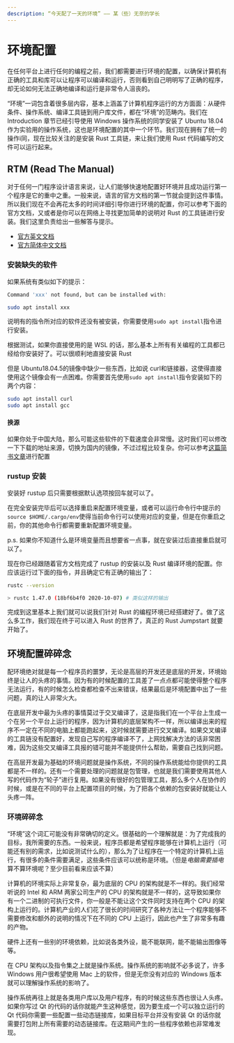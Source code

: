 ```yaml
---
description: “今天配了一天的环境” —— 某（些）无奈的学长
---
```

# 环境配置

在任何平台上进行任何的编程之前，我们都需要进行环境的配置，以确保计算机有正确的工具和库可以让程序可以编译和运行，否则看到自己明明写了正确的程序，却无论如何无法正确地编译和运行是非常令人沮丧的。

“环境”一词包含着很多层内容，基本上涵盖了计算机程序运行的方方面面：从硬件条件、操作系统、编译工具链到用户库文件，都在“环境”的范畴内。我们在 Introduction 章节已经引导使用 Windows 操作系统的同学安装了 Ubuntu 18.04 作为实验用的操作系统，这也是环境配置的其中一个环节。我们现在拥有了统一的操作i同，现在比较关注的是安装 Rust 工具链，来让我们使用 Rust 代码编写的文件可以运行起来。

## RTM (Read The Manual)

对于任何一门程序设计语言来说，让人们能够快速地配置好环境并且成功运行第一个程序是它的重中之重。一般来说，语言的官方文档的第一节就会提到这件事情。所以我们现在不会再花太多的时间详细引导你进行环境的配置，你可以参考下面的官方文档，又或者是你可以在网络上寻找更加简单的说明对 Rust 的工具链进行安装。我们这里负责给出一些解答与提示。

- [官方英文文档](https://doc.rust-lang.org/book/ch01-01-installation.html)
- [官方简体中文文档](https://kaisery.github.io/trpl-zh-cn/ch01-01-installation.html)

### 安装缺失的软件

如果系统有类似如下的提示：

```sh
Command 'xxx' not found, but can be installed with:

sudo apt install xxx
```

说明有的指令所对应的软件还没有被安装，你需要使用`sudo apt install`指令进行安装。

根据测试，如果你直接使用的是 WSL 的话，那么基本上所有有关编程的工具都已经给你安装好了。可以很顺利地直接安装 Rust

但是 Ubuntu18.04.5的镜像中缺少一些东西，比如说 curl和链接器，这使得直接使用这个镜像会有一点困难。你需要首先使用`sudo apt install`指令安装如下的两个内容：

```sh
sudo apt install curl
sudo apt install gcc
```

#### 换源

如果你处于中国大陆，那么可能这些软件的下载速度会非常慢。这时我们可以修改一下下载的地址来源，切换为国内的镜像，不过过程比较复杂。你可以参考[这篇简书文章](https://www.jianshu.com/p/20f2186d9cbb)进行配置

### rustup 安装

安装好 rustup 后只需要根据默认选项按回车就可以了。

在完全安装完毕后可以选择重启来配置环境变量，或者可以运行命令行中提示的`source $HOME/.cargo/env`使得当前命令行可以使用对应的变量，但是在你重启之前，你的其他命令行都需要重新配置环境变量。

p.s. 如果你不知道什么是环境变量而且想要省一点事，就在安装过后直接重启就可以了。

现在你已经跟随着官方文档完成了 rustup 的安装以及 Rust 编译环境的配置。你应该运行过下面的指令，并且确定它有正确的输出了：

```sh
rustc --version

> rustc 1.47.0 (18bf6b4f0 2020-10-07) # 类似这样的输出
```

完成到这里基本上我们就可以说我们针对 Rust 的编程环境已经搭建好了。做了这么多工作，我们现在终于可以进入 Rust 的世界了，真正的 Rust Jumpstart 就要开始了。

## 环境配置碎碎念

配环境绝对就是每一个程序员的噩梦，无论是高层的开发还是底层的开发，环境始终是让人的头疼的事情。因为有的时候配置的工具差了一点点都可能使得整个程序无法运行，有的时候怎么检查都检查不出来错误，结果最后是环境配置中出了一些问题，真的让人非常火大。

在底层开发中最为头疼的事情莫过于交叉编译了，这是指我们在一个平台上生成一个在另一个平台上运行的程序，因为计算机的底层架构不一样，所以编译出来的程序不一定在不同的电脑上都能跑起来，这时候就需要进行交叉编译。如果交叉编译的工具链没有配置好，发现自己写的程序编译不了，上网找解决方法的话非常困难，因为这些交叉编译工具报的错可能并不能提供什么帮助，需要自己找到问题。

在高层开发最为基础的环境问题就是操作系统，不同的操作系统能给你提供的工具都是不一样的。还有一个需要处理的问题就是包管理，也就是我们需要使用其他人写的代码作为“轮子”进行复用。如果没有很好的包管理工具，那么多个人在协作的时候，或是在不同的平台上配置项目的时候，为了把各个依赖的包安装好就能让人头疼一阵。

### 环境碎碎念

“环境”这个词汇可能没有非常确切的定义。很基础的一个理解就是：为了完成我的目标，我所需要的东西。一般来说，程序员都是希望程序能够在计算机上运行（可能还有别的需求，比如说测试什么的），那么为了让程序在一个特定的计算机上运行，有很多的条件需要满足，这些条件应该可以统称是环境。（但是*电脑需要插电*算不算环境呢？至少目前看来应该不算）

计算机的环境实际上非常复杂，最为底层的 CPU 的架构就是不一样的。我们经常听说的 Intel 和 ARM 两家公司生产的 CPU 的架构就是不一样的，这导致如果你有一个二进制的可执行文件，你一般是不能让这个文件同时支持在两个 CPU 的架构上运行的。计算机产业的人们花了很长的时间研究了各种方法让一个程序能够不需要修改和额外的说明的情况下在不同的 CPU 上运行，因此也产生了非常多有趣的产物。

硬件上还有一些别的环境依赖，比如说各类外设，能不能联网，能不能输出图像等等。

在 CPU 架构以及指令集之上就是操作系统。操作系统的影响就不必多说了，许多 Windows 用户很希望使用 Mac 上的软件，但是无奈没有对应的 Windows 版本就可以理解操作系统的影响了。

操作系统再往上就是各类用户库以及用户程序，有的时候这些东西也很让人头疼。如果你写过 Qt 的代码的话你就能产生这种感觉，因为要生成一个可以独立运行的 Qt 代码你需要一些配置一些动态链接库，如果目标平台并没有安装 Qt 的话你就需要打包附上所有需要的动态链接库。在这期间产生的一些程序依赖也非常难发现。
